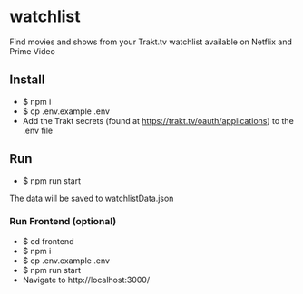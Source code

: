# watchlist
Find movies and shows from your Trakt.tv watchlist available on Netflix and Prime Video

## Install
- $ npm i
- $ cp .env.example .env
- Add the Trakt secrets (found at https://trakt.tv/oauth/applications) to the .env file

## Run
- $ npm run start

The data will be saved to watchlistData.json

### Run Frontend (optional)
- $ cd frontend 
- $ npm i
- $ cp .env.example .env
- $ npm run start 
- Navigate to http://localhost:3000/ 
